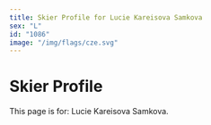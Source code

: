 ```yaml
---
title: Skier Profile for Lucie Kareisova Samkova
sex: "L"
id: "1086"
image: "/img/flags/cze.svg" 
---
```


# Skier Profile

This page is for: Lucie Kareisova Samkova.
    
